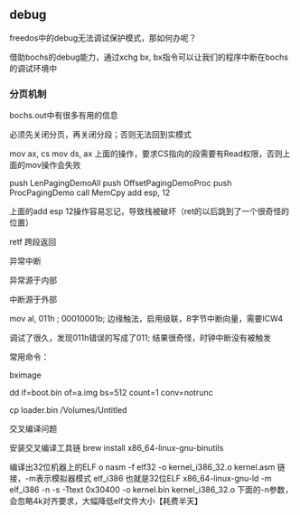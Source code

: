 ## debug

freedos中的debug无法调试保护模式，那如何办呢？

借助bochs的debug能力，通过xchg bx, bx指令可以让我们的程序中断在bochs的调试环境中

### 分页机制

bochs.out中有很多有用的信息

必须先关闭分页，再关闭分段；否则无法回到实模式

mov ax, cs
mov ds, ax
上面的操作，要求CS指向的段需要有Read权限，否则上面的mov操作会失败

push LenPagingDemoAll
push OffsetPagingDemoProc
push ProcPagingDemo
call MemCpy
add esp, 12

上面的add esp 12操作容易忘记，导致栈被破坏（ret的以后跳到了一个很奇怪的位置）

retf 跨段返回

异常中断

异常源于内部

中断源于外部

mov al, 011h ; 00010001b; 边缘触法，启用级联，8字节中断向量，需要ICW4

调试了很久，发现011h错误的写成了011;
结果很奇怪，时钟中断没有被触发

常用命令：

bximage

dd if=boot.bin of=a.img bs=512 count=1 conv=notrunc

cp loader.bin /Volumes/Untitled

交叉编译问题

安装交叉编译工具链
brew install x86_64-linux-gnu-binutils

编译出32位机器上的ELF o
nasm -f elf32 -o kernel_i386_32.o kernel.asm
链接，-m表示模拟器模式 elf_i386 也就是32位ELF
x86_64-linux-gnu-ld -m elf_i386 -n -s -Ttext 0x30400 -o kernel.bin kernel_i386_32.o
下面的-n参数，会忽略4k对齐要求，大幅降低elf文件大小【耗费半天】
